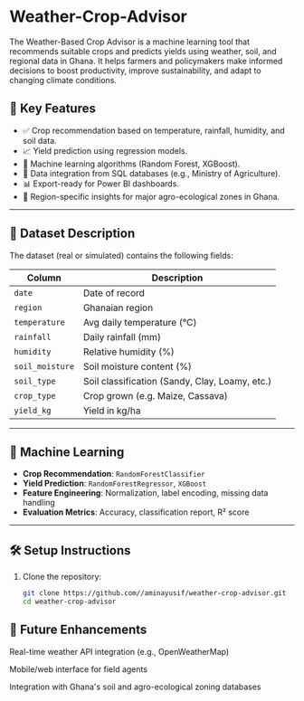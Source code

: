 # Weather-Crop-Advisor
The Weather-Based Crop Advisor is a machine learning tool that recommends suitable crops and predicts yields using weather, soil, and regional data in Ghana. It helps farmers and policymakers make informed decisions to boost productivity, improve sustainability, and adapt to changing climate conditions.


## 📌 Key Features

- ✅ Crop recommendation based on temperature, rainfall, humidity, and soil data.
- 📈 Yield prediction using regression models.
- 🧠 Machine learning algorithms (Random Forest, XGBoost).
- 🔗 Data integration from SQL databases (e.g., Ministry of Agriculture).
- 📊 Export-ready for Power BI dashboards.
- 📍 Region-specific insights for major agro-ecological zones in Ghana.

---

## 📂 Dataset Description

The dataset (real or simulated) contains the following fields:

| Column           | Description |
|------------------|-------------|
| `date`           | Date of record |
| `region`         | Ghanaian region |
| `temperature`    | Avg daily temperature (°C) |
| `rainfall`       | Daily rainfall (mm) |
| `humidity`       | Relative humidity (%) |
| `soil_moisture`  | Soil moisture content (%) |
| `soil_type`      | Soil classification (Sandy, Clay, Loamy, etc.) |
| `crop_type`      | Crop grown (e.g. Maize, Cassava) |
| `yield_kg`       | Yield in kg/ha |

---

## 🧠 Machine Learning

- **Crop Recommendation**: `RandomForestClassifier`
- **Yield Prediction**: `RandomForestRegressor`, `XGBoost`
- **Feature Engineering**: Normalization, label encoding, missing data handling
- **Evaluation Metrics**: Accuracy, classification report, R² score

---

## 🛠️ Setup Instructions

1. Clone the repository:
   ```bash
   git clone https://github.com//aminayusif/weather-crop-advisor.git
   cd weather-crop-advisor


 ## 📌 Future Enhancements
Real-time weather API integration (e.g., OpenWeatherMap)

Mobile/web interface for field agents

Integration with Ghana's soil and agro-ecological zoning databases
